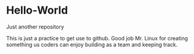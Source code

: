 # Hello-World
Just another repository

This is just a practice to get use to github.  Good job Mr. Linux for creating something us coders can enjoy building as a team and keeping track.
